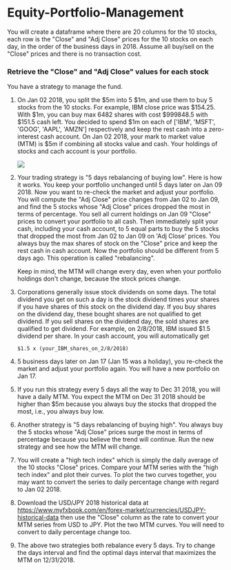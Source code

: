 # Equity-Portfolio-Management
You will create a dataframe where there are 20 columns for the 10 stocks, each row is the "Close" and "Adj Close" prices for the 10 stocks on each day, in the order of the business days in 2018. Assume all buy/sell on the "Close" prices and there is no transaction cost.

### Retrieve the "Close" and "Adj Close" values for each stock

You have a strategy to manage the fund.

1. On Jan 02 2018, you split the $5m into 5 $1m, and use them to buy 5 stocks from the 10 stocks. For example, IBM close price was $154.25. With $1m, you can buy max 6482 shares with cost $999848.5 with $151.5‬ cash left. You decided to spend $1m on each of ['IBM', 'MSFT', 'GOOG', 'AAPL', 'AMZN'] respectively and keep the rest cash into a zero-interest cash account. On Jan 02 2018, your mark to market value (MTM) is $5m if combining all stocks value and cash. Your holdings of stocks and cach account is your portfolio.

     <img src="https://render.githubusercontent.com/render/math?math=MTM^t =  cash^t + \sum_{k=1}^5 Shares_k^t \times ClosePrice_k^t" background-blend-mode: multiply>

2. Your trading strategy is "5 days rebalancing of buying low". Here is how it works. You keep your portfolio unchanged until 5 days later on Jan 09 2018. Now you want to re-check the market and adjust your portfolio. You will compute the "Adj Close" price changes from Jan 02 to Jan 09, and find the 5 stocks whose "Adj Close" prices dropped the most in terms of percentage. You sell all current holdings on Jan 09 "Close" prices to convert your portfolio to all cash. Then immediately split your cash, including your cash account, to 5 equal parts to buy the 5 stocks that dropped the most from Jan 02 to Jan 09 on 'Adj Close' prices. You always buy the max shares of stock on the "Close" price and keep the rest cash in cash account. Now the portfolio should be different from 5 days ago. This operation is called "rebalancing".

    Keep in mind, the MTM will change every day, even when your portfolio holdings don't change, because the stock prices change.


3. Corporations generally issue stock dividends on some days. The total dividend you get on such a day is the stock dividend  times your shares if you have shares of this stock on the dividend day. If you buy shares on the dividend day, these bought shares are not qualified to get dividend. If you sell shares on the dividend day, the sold shares are qualified to get dividend. For example, on 2/8/2018, IBM issued \$1.5 dividend per share. In your cash account, you will automatically get


       $1.5 x (your_IBM_shares_on_2/8/2018)


4. 5 business days later on Jan 17 (Jan 15 was a holiday), you re-check the market and adjust your portfolio again. You will have a new portfolio on Jan 17.


5. If you run this strategy every 5 days all the way to Dec 31 2018, you will have a daily MTM. You expect the MTM on Dec 31 2018 should be higher than \$5m because you always buy the stocks that dropped the most, i.e., you always buy low.


6. Another strategy is "5 days rebalancing of buying high". You always buy the 5 stocks whose "Adj Close" prices surge the most in terms of percentage because you believe the trend will continue. Run the new strategy and see how the MTM will change.


7. You will create a "high tech index" which is simply the daily average of the 10 stocks "Close" prices. Compare your MTM series with the "high tech index" and plot their curves. To plot the two curves together, you may want to convert the series to daily percentage change with regard to Jan 02 2018.


8. Download the USD/JPY 2018 historical data at https://www.myfxbook.com/en/forex-market/currencies/USDJPY-historical-data then use the "Close" column as the rate to convert your MTM series from USD to JPY. Plot the two MTM curves. You will need to convert to daily percentage change too.


9. The above two strategies both rebalance every 5 days. Try to change the days interval and find the optimal days interval that maximizes the MTM on 12/31/2018. 
